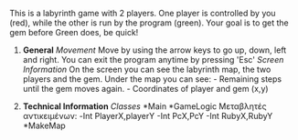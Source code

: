 This is a labyrinth game with 2 players. One player is controlled by you (red),
while the other is run by the program (green).
Your goal is to get the gem before Green does, be quick!

1. **General**
   *Movement*
       Move by using the arrow keys to go up, down, left and right. You can exit the program anytime by pressing 'Esc'
   *Screen Information*
       On the screen you can see the labyrinth map, the two players and the gem.
       Under the map you can see:
       - Remaining steps until the gem moves again.
       - Coordinates of player and gem (x,y)

2. **Technical Information**
   *Classes*
      *Main 
      *GameLogic
        Μεταβλητές αντικειμένων:
          -Int PlayerX,playerY
          -Int PcX,PcY
          -Int RubyX,RubyY
      *MakeMap


